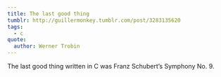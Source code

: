 ```yaml
---
title: The last good thing
tumblr: http://guillermonkey.tumblr.com/post/3283135620
tags:
  - c
quote:
  author: Werner Trobin
---
```


The last good thing written in C was Franz Schubert’s Symphony No. 9.
